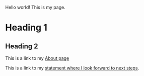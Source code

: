 Hello world! This is my page.

# Heading 1

## Heading 2

This is a link to my [About page](about.html)

This is a link to my [statement where I look forward to next steps](lookingforward.html).
